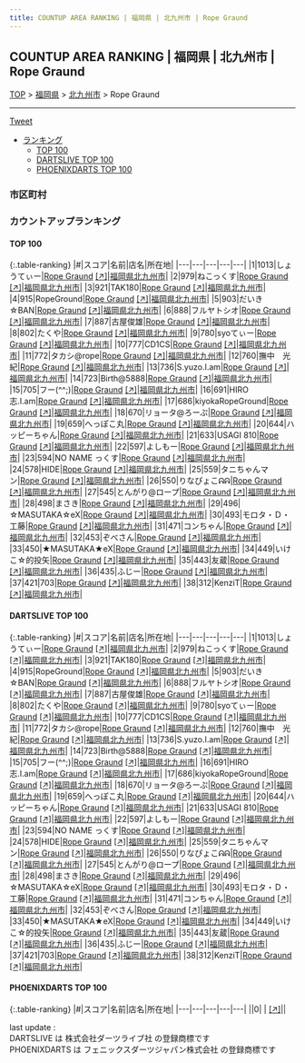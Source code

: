 ```yaml
---
title: COUNTUP AREA RANKING | 福岡県 | 北九州市 | Rope Graund
---
```

## COUNTUP AREA RANKING | 福岡県 | 北九州市 | Rope Graund

[TOP](/darts/rank/) > [福岡県](/darts/rank/福岡県/) > [北九州市](/darts/rank/福岡県/北九州市/) > Rope Graund

___

<a href="https://twitter.com/share?ref_src=twsrc%5Etfw" data-text="COUNTUP AREA RANKING | 福岡県北九州市Rope Graund" class="twitter-share-button" data-hashtags="DARTSLIVE,PHOENIXDARTS,darts,ダーツ" data-show-count="false">Tweet</a>

* [ランキング](#カウントアップランキング)
    * [TOP 100](#top-100)
    * [DARTSLIVE TOP 100](#dartslive-top-100)
    * [PHOENIXDARTS TOP 100](#phoenixdarts-top-100)

### 市区町村

<ul>

</ul>

### カウントアップランキング

#### TOP 100



{:.table-ranking}
|#|スコア|名前|店名|所在地|
|---|---|---|---|---|
|1|1013|<span class="rank-name-dl">しょうてぃー</span>|<a href="/darts/rank/shops/f6dc3a8e42e65aec28032249b44395af.html">Rope Graund</a> <a href="https://search.dartslive.com/jp/shop/f6dc3a8e42e65aec28032249b44395af">[↗]</a>|<a href="/darts/rank/福岡県/北九州市">福岡県北九州市</a>|
|2|979|<span class="rank-name-dl">ねこっくす</span>|<a href="/darts/rank/shops/f6dc3a8e42e65aec28032249b44395af.html">Rope Graund</a> <a href="https://search.dartslive.com/jp/shop/f6dc3a8e42e65aec28032249b44395af">[↗]</a>|<a href="/darts/rank/福岡県/北九州市">福岡県北九州市</a>|
|3|921|<span class="rank-name-dl">TAK180</span>|<a href="/darts/rank/shops/f6dc3a8e42e65aec28032249b44395af.html">Rope Graund</a> <a href="https://search.dartslive.com/jp/shop/f6dc3a8e42e65aec28032249b44395af">[↗]</a>|<a href="/darts/rank/福岡県/北九州市">福岡県北九州市</a>|
|4|915|<span class="rank-name-dl">RopeGround</span>|<a href="/darts/rank/shops/f6dc3a8e42e65aec28032249b44395af.html">Rope Graund</a> <a href="https://search.dartslive.com/jp/shop/f6dc3a8e42e65aec28032249b44395af">[↗]</a>|<a href="/darts/rank/福岡県/北九州市">福岡県北九州市</a>|
|5|903|<span class="rank-name-dl">だいき☆BAN</span>|<a href="/darts/rank/shops/f6dc3a8e42e65aec28032249b44395af.html">Rope Graund</a> <a href="https://search.dartslive.com/jp/shop/f6dc3a8e42e65aec28032249b44395af">[↗]</a>|<a href="/darts/rank/福岡県/北九州市">福岡県北九州市</a>|
|6|888|<span class="rank-name-dl">フルヤトシオ</span>|<a href="/darts/rank/shops/f6dc3a8e42e65aec28032249b44395af.html">Rope Graund</a> <a href="https://search.dartslive.com/jp/shop/f6dc3a8e42e65aec28032249b44395af">[↗]</a>|<a href="/darts/rank/福岡県/北九州市">福岡県北九州市</a>|
|7|887|<span class="rank-name-dl">古屋俊雄</span>|<a href="/darts/rank/shops/f6dc3a8e42e65aec28032249b44395af.html">Rope Graund</a> <a href="https://search.dartslive.com/jp/shop/f6dc3a8e42e65aec28032249b44395af">[↗]</a>|<a href="/darts/rank/福岡県/北九州市">福岡県北九州市</a>|
|8|802|<span class="rank-name-dl">たくや</span>|<a href="/darts/rank/shops/f6dc3a8e42e65aec28032249b44395af.html">Rope Graund</a> <a href="https://search.dartslive.com/jp/shop/f6dc3a8e42e65aec28032249b44395af">[↗]</a>|<a href="/darts/rank/福岡県/北九州市">福岡県北九州市</a>|
|9|780|<span class="rank-name-dl">syoてぃー</span>|<a href="/darts/rank/shops/f6dc3a8e42e65aec28032249b44395af.html">Rope Graund</a> <a href="https://search.dartslive.com/jp/shop/f6dc3a8e42e65aec28032249b44395af">[↗]</a>|<a href="/darts/rank/福岡県/北九州市">福岡県北九州市</a>|
|10|777|<span class="rank-name-dl">CD1CS</span>|<a href="/darts/rank/shops/f6dc3a8e42e65aec28032249b44395af.html">Rope Graund</a> <a href="https://search.dartslive.com/jp/shop/f6dc3a8e42e65aec28032249b44395af">[↗]</a>|<a href="/darts/rank/福岡県/北九州市">福岡県北九州市</a>|
|11|772|<span class="rank-name-dl">タカシ@rope</span>|<a href="/darts/rank/shops/f6dc3a8e42e65aec28032249b44395af.html">Rope Graund</a> <a href="https://search.dartslive.com/jp/shop/f6dc3a8e42e65aec28032249b44395af">[↗]</a>|<a href="/darts/rank/福岡県/北九州市">福岡県北九州市</a>|
|12|760|<span class="rank-name-dl">撫中　光紀</span>|<a href="/darts/rank/shops/f6dc3a8e42e65aec28032249b44395af.html">Rope Graund</a> <a href="https://search.dartslive.com/jp/shop/f6dc3a8e42e65aec28032249b44395af">[↗]</a>|<a href="/darts/rank/福岡県/北九州市">福岡県北九州市</a>|
|13|736|<span class="rank-name-dl">S.yuzo.I.am</span>|<a href="/darts/rank/shops/f6dc3a8e42e65aec28032249b44395af.html">Rope Graund</a> <a href="https://search.dartslive.com/jp/shop/f6dc3a8e42e65aec28032249b44395af">[↗]</a>|<a href="/darts/rank/福岡県/北九州市">福岡県北九州市</a>|
|14|723|<span class="rank-name-dl">Birth@5888</span>|<a href="/darts/rank/shops/f6dc3a8e42e65aec28032249b44395af.html">Rope Graund</a> <a href="https://search.dartslive.com/jp/shop/f6dc3a8e42e65aec28032249b44395af">[↗]</a>|<a href="/darts/rank/福岡県/北九州市">福岡県北九州市</a>|
|15|705|<span class="rank-name-dl">フー(^^;)</span>|<a href="/darts/rank/shops/f6dc3a8e42e65aec28032249b44395af.html">Rope Graund</a> <a href="https://search.dartslive.com/jp/shop/f6dc3a8e42e65aec28032249b44395af">[↗]</a>|<a href="/darts/rank/福岡県/北九州市">福岡県北九州市</a>|
|16|691|<span class="rank-name-dl">HIRO志.I.am</span>|<a href="/darts/rank/shops/f6dc3a8e42e65aec28032249b44395af.html">Rope Graund</a> <a href="https://search.dartslive.com/jp/shop/f6dc3a8e42e65aec28032249b44395af">[↗]</a>|<a href="/darts/rank/福岡県/北九州市">福岡県北九州市</a>|
|17|686|<span class="rank-name-dl">kiyokaRopeGround</span>|<a href="/darts/rank/shops/f6dc3a8e42e65aec28032249b44395af.html">Rope Graund</a> <a href="https://search.dartslive.com/jp/shop/f6dc3a8e42e65aec28032249b44395af">[↗]</a>|<a href="/darts/rank/福岡県/北九州市">福岡県北九州市</a>|
|18|670|<span class="rank-name-dl">リョータ@ろーぷ</span>|<a href="/darts/rank/shops/f6dc3a8e42e65aec28032249b44395af.html">Rope Graund</a> <a href="https://search.dartslive.com/jp/shop/f6dc3a8e42e65aec28032249b44395af">[↗]</a>|<a href="/darts/rank/福岡県/北九州市">福岡県北九州市</a>|
|19|659|<span class="rank-name-dl">へっぽこ丸</span>|<a href="/darts/rank/shops/f6dc3a8e42e65aec28032249b44395af.html">Rope Graund</a> <a href="https://search.dartslive.com/jp/shop/f6dc3a8e42e65aec28032249b44395af">[↗]</a>|<a href="/darts/rank/福岡県/北九州市">福岡県北九州市</a>|
|20|644|<span class="rank-name-dl">ハッピーちゃん</span>|<a href="/darts/rank/shops/f6dc3a8e42e65aec28032249b44395af.html">Rope Graund</a> <a href="https://search.dartslive.com/jp/shop/f6dc3a8e42e65aec28032249b44395af">[↗]</a>|<a href="/darts/rank/福岡県/北九州市">福岡県北九州市</a>|
|21|633|<span class="rank-name-dl">USAGI 810</span>|<a href="/darts/rank/shops/f6dc3a8e42e65aec28032249b44395af.html">Rope Graund</a> <a href="https://search.dartslive.com/jp/shop/f6dc3a8e42e65aec28032249b44395af">[↗]</a>|<a href="/darts/rank/福岡県/北九州市">福岡県北九州市</a>|
|22|597|<span class="rank-name-dl">よしもー</span>|<a href="/darts/rank/shops/f6dc3a8e42e65aec28032249b44395af.html">Rope Graund</a> <a href="https://search.dartslive.com/jp/shop/f6dc3a8e42e65aec28032249b44395af">[↗]</a>|<a href="/darts/rank/福岡県/北九州市">福岡県北九州市</a>|
|23|594|<span class="rank-name-dl">NO NAME っくす</span>|<a href="/darts/rank/shops/f6dc3a8e42e65aec28032249b44395af.html">Rope Graund</a> <a href="https://search.dartslive.com/jp/shop/f6dc3a8e42e65aec28032249b44395af">[↗]</a>|<a href="/darts/rank/福岡県/北九州市">福岡県北九州市</a>|
|24|578|<span class="rank-name-dl">HIDE</span>|<a href="/darts/rank/shops/f6dc3a8e42e65aec28032249b44395af.html">Rope Graund</a> <a href="https://search.dartslive.com/jp/shop/f6dc3a8e42e65aec28032249b44395af">[↗]</a>|<a href="/darts/rank/福岡県/北九州市">福岡県北九州市</a>|
|25|559|<span class="rank-name-dl">タニちゃんマン</span>|<a href="/darts/rank/shops/f6dc3a8e42e65aec28032249b44395af.html">Rope Graund</a> <a href="https://search.dartslive.com/jp/shop/f6dc3a8e42e65aec28032249b44395af">[↗]</a>|<a href="/darts/rank/福岡県/北九州市">福岡県北九州市</a>|
|26|550|<span class="rank-name-dl">りなぴょこᕱᕱ︎</span>|<a href="/darts/rank/shops/f6dc3a8e42e65aec28032249b44395af.html">Rope Graund</a> <a href="https://search.dartslive.com/jp/shop/f6dc3a8e42e65aec28032249b44395af">[↗]</a>|<a href="/darts/rank/福岡県/北九州市">福岡県北九州市</a>|
|27|545|<span class="rank-name-dl">とんがり@ロープ</span>|<a href="/darts/rank/shops/f6dc3a8e42e65aec28032249b44395af.html">Rope Graund</a> <a href="https://search.dartslive.com/jp/shop/f6dc3a8e42e65aec28032249b44395af">[↗]</a>|<a href="/darts/rank/福岡県/北九州市">福岡県北九州市</a>|
|28|498|<span class="rank-name-dl">まさき</span>|<a href="/darts/rank/shops/f6dc3a8e42e65aec28032249b44395af.html">Rope Graund</a> <a href="https://search.dartslive.com/jp/shop/f6dc3a8e42e65aec28032249b44395af">[↗]</a>|<a href="/darts/rank/福岡県/北九州市">福岡県北九州市</a>|
|29|496|<span class="rank-name-dl">☆MASUTAKA☆eX</span>|<a href="/darts/rank/shops/f6dc3a8e42e65aec28032249b44395af.html">Rope Graund</a> <a href="https://search.dartslive.com/jp/shop/f6dc3a8e42e65aec28032249b44395af">[↗]</a>|<a href="/darts/rank/福岡県/北九州市">福岡県北九州市</a>|
|30|493|<span class="rank-name-dl">モロタ・Ｄ・工藤</span>|<a href="/darts/rank/shops/f6dc3a8e42e65aec28032249b44395af.html">Rope Graund</a> <a href="https://search.dartslive.com/jp/shop/f6dc3a8e42e65aec28032249b44395af">[↗]</a>|<a href="/darts/rank/福岡県/北九州市">福岡県北九州市</a>|
|31|471|<span class="rank-name-dl">コンちゃん</span>|<a href="/darts/rank/shops/f6dc3a8e42e65aec28032249b44395af.html">Rope Graund</a> <a href="https://search.dartslive.com/jp/shop/f6dc3a8e42e65aec28032249b44395af">[↗]</a>|<a href="/darts/rank/福岡県/北九州市">福岡県北九州市</a>|
|32|453|<span class="rank-name-dl">ぞべさん</span>|<a href="/darts/rank/shops/f6dc3a8e42e65aec28032249b44395af.html">Rope Graund</a> <a href="https://search.dartslive.com/jp/shop/f6dc3a8e42e65aec28032249b44395af">[↗]</a>|<a href="/darts/rank/福岡県/北九州市">福岡県北九州市</a>|
|33|450|<span class="rank-name-dl">★MASUTAKA★eX</span>|<a href="/darts/rank/shops/f6dc3a8e42e65aec28032249b44395af.html">Rope Graund</a> <a href="https://search.dartslive.com/jp/shop/f6dc3a8e42e65aec28032249b44395af">[↗]</a>|<a href="/darts/rank/福岡県/北九州市">福岡県北九州市</a>|
|34|449|<span class="rank-name-dl">いけこ☆的投矢</span>|<a href="/darts/rank/shops/f6dc3a8e42e65aec28032249b44395af.html">Rope Graund</a> <a href="https://search.dartslive.com/jp/shop/f6dc3a8e42e65aec28032249b44395af">[↗]</a>|<a href="/darts/rank/福岡県/北九州市">福岡県北九州市</a>|
|35|443|<span class="rank-name-dl">友蔵</span>|<a href="/darts/rank/shops/f6dc3a8e42e65aec28032249b44395af.html">Rope Graund</a> <a href="https://search.dartslive.com/jp/shop/f6dc3a8e42e65aec28032249b44395af">[↗]</a>|<a href="/darts/rank/福岡県/北九州市">福岡県北九州市</a>|
|36|435|<span class="rank-name-dl">ふじー</span>|<a href="/darts/rank/shops/f6dc3a8e42e65aec28032249b44395af.html">Rope Graund</a> <a href="https://search.dartslive.com/jp/shop/f6dc3a8e42e65aec28032249b44395af">[↗]</a>|<a href="/darts/rank/福岡県/北九州市">福岡県北九州市</a>|
|37|421|<span class="rank-name-dl">703</span>|<a href="/darts/rank/shops/f6dc3a8e42e65aec28032249b44395af.html">Rope Graund</a> <a href="https://search.dartslive.com/jp/shop/f6dc3a8e42e65aec28032249b44395af">[↗]</a>|<a href="/darts/rank/福岡県/北九州市">福岡県北九州市</a>|
|38|312|<span class="rank-name-dl">KenziT</span>|<a href="/darts/rank/shops/f6dc3a8e42e65aec28032249b44395af.html">Rope Graund</a> <a href="https://search.dartslive.com/jp/shop/f6dc3a8e42e65aec28032249b44395af">[↗]</a>|<a href="/darts/rank/福岡県/北九州市">福岡県北九州市</a>|


#### DARTSLIVE TOP 100



{:.table-ranking}
|#|スコア|名前|店名|所在地|
|---|---|---|---|---|
|1|1013|<span class="rank-name-dl">しょうてぃー</span>|<a href="/darts/rank/shops/f6dc3a8e42e65aec28032249b44395af.html">Rope Graund</a> <a href="https://search.dartslive.com/jp/shop/f6dc3a8e42e65aec28032249b44395af">[↗]</a>|<a href="/darts/rank/福岡県/北九州市">福岡県北九州市</a>|
|2|979|<span class="rank-name-dl">ねこっくす</span>|<a href="/darts/rank/shops/f6dc3a8e42e65aec28032249b44395af.html">Rope Graund</a> <a href="https://search.dartslive.com/jp/shop/f6dc3a8e42e65aec28032249b44395af">[↗]</a>|<a href="/darts/rank/福岡県/北九州市">福岡県北九州市</a>|
|3|921|<span class="rank-name-dl">TAK180</span>|<a href="/darts/rank/shops/f6dc3a8e42e65aec28032249b44395af.html">Rope Graund</a> <a href="https://search.dartslive.com/jp/shop/f6dc3a8e42e65aec28032249b44395af">[↗]</a>|<a href="/darts/rank/福岡県/北九州市">福岡県北九州市</a>|
|4|915|<span class="rank-name-dl">RopeGround</span>|<a href="/darts/rank/shops/f6dc3a8e42e65aec28032249b44395af.html">Rope Graund</a> <a href="https://search.dartslive.com/jp/shop/f6dc3a8e42e65aec28032249b44395af">[↗]</a>|<a href="/darts/rank/福岡県/北九州市">福岡県北九州市</a>|
|5|903|<span class="rank-name-dl">だいき☆BAN</span>|<a href="/darts/rank/shops/f6dc3a8e42e65aec28032249b44395af.html">Rope Graund</a> <a href="https://search.dartslive.com/jp/shop/f6dc3a8e42e65aec28032249b44395af">[↗]</a>|<a href="/darts/rank/福岡県/北九州市">福岡県北九州市</a>|
|6|888|<span class="rank-name-dl">フルヤトシオ</span>|<a href="/darts/rank/shops/f6dc3a8e42e65aec28032249b44395af.html">Rope Graund</a> <a href="https://search.dartslive.com/jp/shop/f6dc3a8e42e65aec28032249b44395af">[↗]</a>|<a href="/darts/rank/福岡県/北九州市">福岡県北九州市</a>|
|7|887|<span class="rank-name-dl">古屋俊雄</span>|<a href="/darts/rank/shops/f6dc3a8e42e65aec28032249b44395af.html">Rope Graund</a> <a href="https://search.dartslive.com/jp/shop/f6dc3a8e42e65aec28032249b44395af">[↗]</a>|<a href="/darts/rank/福岡県/北九州市">福岡県北九州市</a>|
|8|802|<span class="rank-name-dl">たくや</span>|<a href="/darts/rank/shops/f6dc3a8e42e65aec28032249b44395af.html">Rope Graund</a> <a href="https://search.dartslive.com/jp/shop/f6dc3a8e42e65aec28032249b44395af">[↗]</a>|<a href="/darts/rank/福岡県/北九州市">福岡県北九州市</a>|
|9|780|<span class="rank-name-dl">syoてぃー</span>|<a href="/darts/rank/shops/f6dc3a8e42e65aec28032249b44395af.html">Rope Graund</a> <a href="https://search.dartslive.com/jp/shop/f6dc3a8e42e65aec28032249b44395af">[↗]</a>|<a href="/darts/rank/福岡県/北九州市">福岡県北九州市</a>|
|10|777|<span class="rank-name-dl">CD1CS</span>|<a href="/darts/rank/shops/f6dc3a8e42e65aec28032249b44395af.html">Rope Graund</a> <a href="https://search.dartslive.com/jp/shop/f6dc3a8e42e65aec28032249b44395af">[↗]</a>|<a href="/darts/rank/福岡県/北九州市">福岡県北九州市</a>|
|11|772|<span class="rank-name-dl">タカシ@rope</span>|<a href="/darts/rank/shops/f6dc3a8e42e65aec28032249b44395af.html">Rope Graund</a> <a href="https://search.dartslive.com/jp/shop/f6dc3a8e42e65aec28032249b44395af">[↗]</a>|<a href="/darts/rank/福岡県/北九州市">福岡県北九州市</a>|
|12|760|<span class="rank-name-dl">撫中　光紀</span>|<a href="/darts/rank/shops/f6dc3a8e42e65aec28032249b44395af.html">Rope Graund</a> <a href="https://search.dartslive.com/jp/shop/f6dc3a8e42e65aec28032249b44395af">[↗]</a>|<a href="/darts/rank/福岡県/北九州市">福岡県北九州市</a>|
|13|736|<span class="rank-name-dl">S.yuzo.I.am</span>|<a href="/darts/rank/shops/f6dc3a8e42e65aec28032249b44395af.html">Rope Graund</a> <a href="https://search.dartslive.com/jp/shop/f6dc3a8e42e65aec28032249b44395af">[↗]</a>|<a href="/darts/rank/福岡県/北九州市">福岡県北九州市</a>|
|14|723|<span class="rank-name-dl">Birth@5888</span>|<a href="/darts/rank/shops/f6dc3a8e42e65aec28032249b44395af.html">Rope Graund</a> <a href="https://search.dartslive.com/jp/shop/f6dc3a8e42e65aec28032249b44395af">[↗]</a>|<a href="/darts/rank/福岡県/北九州市">福岡県北九州市</a>|
|15|705|<span class="rank-name-dl">フー(^^;)</span>|<a href="/darts/rank/shops/f6dc3a8e42e65aec28032249b44395af.html">Rope Graund</a> <a href="https://search.dartslive.com/jp/shop/f6dc3a8e42e65aec28032249b44395af">[↗]</a>|<a href="/darts/rank/福岡県/北九州市">福岡県北九州市</a>|
|16|691|<span class="rank-name-dl">HIRO志.I.am</span>|<a href="/darts/rank/shops/f6dc3a8e42e65aec28032249b44395af.html">Rope Graund</a> <a href="https://search.dartslive.com/jp/shop/f6dc3a8e42e65aec28032249b44395af">[↗]</a>|<a href="/darts/rank/福岡県/北九州市">福岡県北九州市</a>|
|17|686|<span class="rank-name-dl">kiyokaRopeGround</span>|<a href="/darts/rank/shops/f6dc3a8e42e65aec28032249b44395af.html">Rope Graund</a> <a href="https://search.dartslive.com/jp/shop/f6dc3a8e42e65aec28032249b44395af">[↗]</a>|<a href="/darts/rank/福岡県/北九州市">福岡県北九州市</a>|
|18|670|<span class="rank-name-dl">リョータ@ろーぷ</span>|<a href="/darts/rank/shops/f6dc3a8e42e65aec28032249b44395af.html">Rope Graund</a> <a href="https://search.dartslive.com/jp/shop/f6dc3a8e42e65aec28032249b44395af">[↗]</a>|<a href="/darts/rank/福岡県/北九州市">福岡県北九州市</a>|
|19|659|<span class="rank-name-dl">へっぽこ丸</span>|<a href="/darts/rank/shops/f6dc3a8e42e65aec28032249b44395af.html">Rope Graund</a> <a href="https://search.dartslive.com/jp/shop/f6dc3a8e42e65aec28032249b44395af">[↗]</a>|<a href="/darts/rank/福岡県/北九州市">福岡県北九州市</a>|
|20|644|<span class="rank-name-dl">ハッピーちゃん</span>|<a href="/darts/rank/shops/f6dc3a8e42e65aec28032249b44395af.html">Rope Graund</a> <a href="https://search.dartslive.com/jp/shop/f6dc3a8e42e65aec28032249b44395af">[↗]</a>|<a href="/darts/rank/福岡県/北九州市">福岡県北九州市</a>|
|21|633|<span class="rank-name-dl">USAGI 810</span>|<a href="/darts/rank/shops/f6dc3a8e42e65aec28032249b44395af.html">Rope Graund</a> <a href="https://search.dartslive.com/jp/shop/f6dc3a8e42e65aec28032249b44395af">[↗]</a>|<a href="/darts/rank/福岡県/北九州市">福岡県北九州市</a>|
|22|597|<span class="rank-name-dl">よしもー</span>|<a href="/darts/rank/shops/f6dc3a8e42e65aec28032249b44395af.html">Rope Graund</a> <a href="https://search.dartslive.com/jp/shop/f6dc3a8e42e65aec28032249b44395af">[↗]</a>|<a href="/darts/rank/福岡県/北九州市">福岡県北九州市</a>|
|23|594|<span class="rank-name-dl">NO NAME っくす</span>|<a href="/darts/rank/shops/f6dc3a8e42e65aec28032249b44395af.html">Rope Graund</a> <a href="https://search.dartslive.com/jp/shop/f6dc3a8e42e65aec28032249b44395af">[↗]</a>|<a href="/darts/rank/福岡県/北九州市">福岡県北九州市</a>|
|24|578|<span class="rank-name-dl">HIDE</span>|<a href="/darts/rank/shops/f6dc3a8e42e65aec28032249b44395af.html">Rope Graund</a> <a href="https://search.dartslive.com/jp/shop/f6dc3a8e42e65aec28032249b44395af">[↗]</a>|<a href="/darts/rank/福岡県/北九州市">福岡県北九州市</a>|
|25|559|<span class="rank-name-dl">タニちゃんマン</span>|<a href="/darts/rank/shops/f6dc3a8e42e65aec28032249b44395af.html">Rope Graund</a> <a href="https://search.dartslive.com/jp/shop/f6dc3a8e42e65aec28032249b44395af">[↗]</a>|<a href="/darts/rank/福岡県/北九州市">福岡県北九州市</a>|
|26|550|<span class="rank-name-dl">りなぴょこᕱᕱ︎</span>|<a href="/darts/rank/shops/f6dc3a8e42e65aec28032249b44395af.html">Rope Graund</a> <a href="https://search.dartslive.com/jp/shop/f6dc3a8e42e65aec28032249b44395af">[↗]</a>|<a href="/darts/rank/福岡県/北九州市">福岡県北九州市</a>|
|27|545|<span class="rank-name-dl">とんがり@ロープ</span>|<a href="/darts/rank/shops/f6dc3a8e42e65aec28032249b44395af.html">Rope Graund</a> <a href="https://search.dartslive.com/jp/shop/f6dc3a8e42e65aec28032249b44395af">[↗]</a>|<a href="/darts/rank/福岡県/北九州市">福岡県北九州市</a>|
|28|498|<span class="rank-name-dl">まさき</span>|<a href="/darts/rank/shops/f6dc3a8e42e65aec28032249b44395af.html">Rope Graund</a> <a href="https://search.dartslive.com/jp/shop/f6dc3a8e42e65aec28032249b44395af">[↗]</a>|<a href="/darts/rank/福岡県/北九州市">福岡県北九州市</a>|
|29|496|<span class="rank-name-dl">☆MASUTAKA☆eX</span>|<a href="/darts/rank/shops/f6dc3a8e42e65aec28032249b44395af.html">Rope Graund</a> <a href="https://search.dartslive.com/jp/shop/f6dc3a8e42e65aec28032249b44395af">[↗]</a>|<a href="/darts/rank/福岡県/北九州市">福岡県北九州市</a>|
|30|493|<span class="rank-name-dl">モロタ・Ｄ・工藤</span>|<a href="/darts/rank/shops/f6dc3a8e42e65aec28032249b44395af.html">Rope Graund</a> <a href="https://search.dartslive.com/jp/shop/f6dc3a8e42e65aec28032249b44395af">[↗]</a>|<a href="/darts/rank/福岡県/北九州市">福岡県北九州市</a>|
|31|471|<span class="rank-name-dl">コンちゃん</span>|<a href="/darts/rank/shops/f6dc3a8e42e65aec28032249b44395af.html">Rope Graund</a> <a href="https://search.dartslive.com/jp/shop/f6dc3a8e42e65aec28032249b44395af">[↗]</a>|<a href="/darts/rank/福岡県/北九州市">福岡県北九州市</a>|
|32|453|<span class="rank-name-dl">ぞべさん</span>|<a href="/darts/rank/shops/f6dc3a8e42e65aec28032249b44395af.html">Rope Graund</a> <a href="https://search.dartslive.com/jp/shop/f6dc3a8e42e65aec28032249b44395af">[↗]</a>|<a href="/darts/rank/福岡県/北九州市">福岡県北九州市</a>|
|33|450|<span class="rank-name-dl">★MASUTAKA★eX</span>|<a href="/darts/rank/shops/f6dc3a8e42e65aec28032249b44395af.html">Rope Graund</a> <a href="https://search.dartslive.com/jp/shop/f6dc3a8e42e65aec28032249b44395af">[↗]</a>|<a href="/darts/rank/福岡県/北九州市">福岡県北九州市</a>|
|34|449|<span class="rank-name-dl">いけこ☆的投矢</span>|<a href="/darts/rank/shops/f6dc3a8e42e65aec28032249b44395af.html">Rope Graund</a> <a href="https://search.dartslive.com/jp/shop/f6dc3a8e42e65aec28032249b44395af">[↗]</a>|<a href="/darts/rank/福岡県/北九州市">福岡県北九州市</a>|
|35|443|<span class="rank-name-dl">友蔵</span>|<a href="/darts/rank/shops/f6dc3a8e42e65aec28032249b44395af.html">Rope Graund</a> <a href="https://search.dartslive.com/jp/shop/f6dc3a8e42e65aec28032249b44395af">[↗]</a>|<a href="/darts/rank/福岡県/北九州市">福岡県北九州市</a>|
|36|435|<span class="rank-name-dl">ふじー</span>|<a href="/darts/rank/shops/f6dc3a8e42e65aec28032249b44395af.html">Rope Graund</a> <a href="https://search.dartslive.com/jp/shop/f6dc3a8e42e65aec28032249b44395af">[↗]</a>|<a href="/darts/rank/福岡県/北九州市">福岡県北九州市</a>|
|37|421|<span class="rank-name-dl">703</span>|<a href="/darts/rank/shops/f6dc3a8e42e65aec28032249b44395af.html">Rope Graund</a> <a href="https://search.dartslive.com/jp/shop/f6dc3a8e42e65aec28032249b44395af">[↗]</a>|<a href="/darts/rank/福岡県/北九州市">福岡県北九州市</a>|
|38|312|<span class="rank-name-dl">KenziT</span>|<a href="/darts/rank/shops/f6dc3a8e42e65aec28032249b44395af.html">Rope Graund</a> <a href="https://search.dartslive.com/jp/shop/f6dc3a8e42e65aec28032249b44395af">[↗]</a>|<a href="/darts/rank/福岡県/北九州市">福岡県北九州市</a>|


#### PHOENIXDARTS TOP 100



{:.table-ranking}
|#|スコア|名前|店名|所在地|
|---|---|---|---|---|
||0|<span class="rank-name-dl"> </span>|<a href="/darts/rank/shops/.html"></a> <a href="">[↗]</a>|<a href="/darts/rank//"></a>|


<div class="footer border-top border-gray-light mt-5 pt-3 text-right text-gray">
    last update : <span style="font-weight: italic" id="foot_last_modified"></span><br />
    DARTSLIVE は 株式会社ダーツライブ社 の登録商標です<br />
    PHOENIXDARTS は フェニックスダーツジャパン株式会社 の登録商標です<br />
</div>

<script src="https://cdnjs.cloudflare.com/ajax/libs/jquery.tablesorter/2.31.3/js/jquery.tablesorter.min.js" integrity="sha512-qzgd5cYSZcosqpzpn7zF2ZId8f/8CHmFKZ8j7mU4OUXTNRd5g+ZHBPsgKEwoqxCtdQvExE5LprwwPAgoicguNg==" crossorigin="anonymous" referrerpolicy="no-referrer"></script>
<link rel="stylesheet" href="https://cdnjs.cloudflare.com/ajax/libs/jquery.tablesorter/2.31.3/css/theme.default.min.css" integrity="sha512-wghhOJkjQX0Lh3NSWvNKeZ0ZpNn+SPVXX1Qyc9OCaogADktxrBiBdKGDoqVUOyhStvMBmJQ8ZdMHiR3wuEq8+w==" crossorigin="anonymous" referrerpolicy="no-referrer" />
<script>
$(function() {
    $(".table-ranking").tablesorter({sortList:[[0, 0]]});
    $("#foot_last_modified").text(formatDate(new Date(document.lastModified), 'yyyy-MM-dd HH:mm:ss'));
});
</script>

<script async src="https://platform.twitter.com/widgets.js" charset="utf-8"></script>